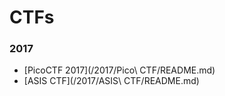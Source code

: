 # CTFs

### 2017

* [PicoCTF 2017](/2017/Pico\ CTF/README.md)
* [ASIS CTF](/2017/ASIS\ CTF/README.md)
